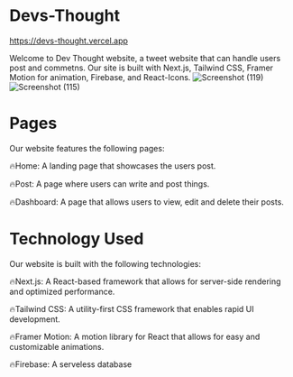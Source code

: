 # Devs-Thought
https://devs-thought.vercel.app

Welcome to Dev Thought website, a tweet website that can handle users post and commetns. Our site is built with Next.js, Tailwind CSS, Framer Motion for animation, Firebase, and React-Icons.
![Screenshot (119)](https://user-images.githubusercontent.com/102186185/229569298-c6c3140b-fcfe-4265-acc1-d2d8c367cfcb.png)
![Screenshot (115)](https://user-images.githubusercontent.com/102186185/229569356-e182f886-46e6-4b07-ab05-43aa0da1ddc0.png)


# Pages
Our website features the following pages:

🔥Home: A landing page that showcases the users post.

🔥Post: A page where users can write and post things.

🔥Dashboard: A page that allows users to view, edit and delete their posts.

# Technology Used
Our website is built with the following technologies:

🔥Next.js: A React-based framework that allows for server-side rendering and optimized performance.

🔥Tailwind CSS: A utility-first CSS framework that enables rapid UI development.

🔥Framer Motion: A motion library for React that allows for easy and customizable animations.

🔥Firebase: A serveless database
